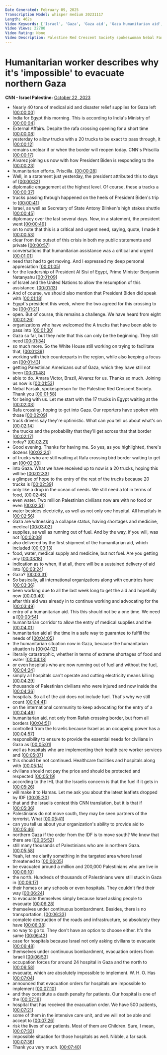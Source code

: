 ```yaml
---
Date Generated: February 09, 2025
Transcription Model: whisper medium 20231117
Length: 462s
Video Keywords: ['Israel', 'Gaza', 'Gaza aid', 'Gaza humanitarian aid', 'Gaza evacuation', 'Gaza hospital', 'Hamas', 'Hamas attack on Israel', 'Israel Hamas war', 'Palestine Red Crescent Society']
Video Views: 22780
Video Rating: None
Video Description: Palestine Red Crescent Society spokeswoman Nebal Farsakh speaks to CNN about why Israel's calls to evacuate northern Gaza, including hospitals, are a ‘death penalty’ for patients. #CNN #News
---
```


# Humanitarian worker describes why it's 'impossible' to evacuate northern Gaza
**CNN - Israel Palestine:** [October 22, 2023](https://www.youtube.com/watch?v=lGXgCyZvBzo)
*  Nearly 40 tons of medical aid and disaster relief supplies for Gaza left [[00:00:00](https://www.youtube.com/watch?v=lGXgCyZvBzo&t=0.0s)]
*  India for Egypt this morning. This is according to India's Ministry of [[00:00:04](https://www.youtube.com/watch?v=lGXgCyZvBzo&t=4.4s)]
*  External Affairs. Despite the rafa crossing opening for a short time [[00:00:08](https://www.youtube.com/watch?v=lGXgCyZvBzo&t=8.48s)]
*  yesterday to allow trucks with a 20 trucks to be exact to pass through, it [[00:00:12](https://www.youtube.com/watch?v=lGXgCyZvBzo&t=12.4s)]
*  remains unclear if or when the border will reopen today. CNN's Priscilla [[00:00:17](https://www.youtube.com/watch?v=lGXgCyZvBzo&t=17.16s)]
*  Alvarez joining us now with how President Biden is responding to the [[00:00:23](https://www.youtube.com/watch?v=lGXgCyZvBzo&t=23.56s)]
*  humanitarian efforts. Priscilla. [[00:00:28](https://www.youtube.com/watch?v=lGXgCyZvBzo&t=28.14s)]
*  Well, in a statement just yesterday, the president attributed this to days of [[00:00:32](https://www.youtube.com/watch?v=lGXgCyZvBzo&t=32.9s)]
*  diplomatic engagement at the highest level. Of course, these a tracks a [[00:00:37](https://www.youtube.com/watch?v=lGXgCyZvBzo&t=37.58s)]
*  trucks passing through happened on the heels of President Biden's trip to [[00:00:41](https://www.youtube.com/watch?v=lGXgCyZvBzo&t=41.9s)]
*  Israel, as well as Secretary of State Antony Blinken's high stakes shuttle [[00:00:45](https://www.youtube.com/watch?v=lGXgCyZvBzo&t=45.260000000000005s)]
*  diplomacy over the last several days. Now, in a statement, the president went [[00:00:49](https://www.youtube.com/watch?v=lGXgCyZvBzo&t=49.5s)]
*  on to note that this is a critical and urgent need, saying, quote, I made it [[00:00:53](https://www.youtube.com/watch?v=lGXgCyZvBzo&t=53.7s)]
*  clear from the outset of this crisis in both my public statements and private [[00:00:57](https://www.youtube.com/watch?v=lGXgCyZvBzo&t=57.36s)]
*  conversations that humanitarian assistance was a critical and urgent [[00:01:01](https://www.youtube.com/watch?v=lGXgCyZvBzo&t=61.12s)]
*  need that had to get moving. And I expressed my deep personal appreciation [[00:01:05](https://www.youtube.com/watch?v=lGXgCyZvBzo&t=65.32s)]
*  for the leadership of President Al Sisi of Egypt, Prime Minister Benjamin Netanyahu [[00:01:09](https://www.youtube.com/watch?v=lGXgCyZvBzo&t=69.4s)]
*  of Israel and the United Nations to allow the resumption of this assistance. [[00:01:13](https://www.youtube.com/watch?v=lGXgCyZvBzo&t=73.96000000000001s)]
*  And of course, we should also mention that President Biden did speak with [[00:01:18](https://www.youtube.com/watch?v=lGXgCyZvBzo&t=78.34s)]
*  Egypt's president this week, where the two agreed for this crossing to be [[00:01:21](https://www.youtube.com/watch?v=lGXgCyZvBzo&t=81.68s)]
*  open. But of course, this remains a challenge. We have heard from eight [[00:01:26](https://www.youtube.com/watch?v=lGXgCyZvBzo&t=86.64s)]
*  organizations who have welcomed the A trucks that have been able to pass into [[00:01:30](https://www.youtube.com/watch?v=lGXgCyZvBzo&t=90.16s)]
*  Gaza so far, but they note that this can only be the beginning. They still need [[00:01:34](https://www.youtube.com/watch?v=lGXgCyZvBzo&t=94.24s)]
*  so much more. So the White House still working on trying to facilitate that, [[00:01:39](https://www.youtube.com/watch?v=lGXgCyZvBzo&t=99.32s)]
*  working with their counterparts in the region, while also keeping a focus on [[00:01:43](https://www.youtube.com/watch?v=lGXgCyZvBzo&t=103.52s)]
*  getting Palestinian Americans out of Gaza, which they have still not been [[00:01:48](https://www.youtube.com/watch?v=lGXgCyZvBzo&t=108.6s)]
*  able to do. Amara Victor, Brazil, Alvarez for us. Thanks so much. Joining us now is [[00:01:53](https://www.youtube.com/watch?v=lGXgCyZvBzo&t=113.2s)]
*  Nebal Farsak, spokesperson for the Palestine Red Crescent Society. Thank you [[00:01:58](https://www.youtube.com/watch?v=lGXgCyZvBzo&t=118.32000000000001s)]
*  for being with us. Let me start with the 17 trucks in Egypt waiting at the [[00:02:03](https://www.youtube.com/watch?v=lGXgCyZvBzo&t=123.36s)]
*  Rafa crossing, hoping to get into Gaza. Our reporters have spoken with those [[00:02:09](https://www.youtube.com/watch?v=lGXgCyZvBzo&t=129.0s)]
*  truck drivers say they're optimistic. What can you tell us about what's on [[00:02:14](https://www.youtube.com/watch?v=lGXgCyZvBzo&t=134.20000000000002s)]
*  the trucks and the probability that they'll get across that that border [[00:02:17](https://www.youtube.com/watch?v=lGXgCyZvBzo&t=137.96s)]
*  today? [[00:02:21](https://www.youtube.com/watch?v=lGXgCyZvBzo&t=141.66s)]
*  Good evening. Thanks for having me. So yes, as you highlighted, there's dozens [[00:02:24](https://www.youtube.com/watch?v=lGXgCyZvBzo&t=144.46s)]
*  of trucks who are still waiting at Rafa crossing bird border waiting to get an [[00:02:28](https://www.youtube.com/watch?v=lGXgCyZvBzo&t=148.46s)]
*  into Gaza. What we have received up to now is a 20 trucks, hoping this will be [[00:02:33](https://www.youtube.com/watch?v=lGXgCyZvBzo&t=153.94s)]
*  a glimpse of hope to the entry of the rest of the trucks because 20 trucks is [[00:02:39](https://www.youtube.com/watch?v=lGXgCyZvBzo&t=159.26s)]
*  only like a drop in the ocean of needs. We still need a lot in terms of food, [[00:02:45](https://www.youtube.com/watch?v=lGXgCyZvBzo&t=165.14s)]
*  even water. Two million Palestinian civilians now are with no food or even [[00:02:51](https://www.youtube.com/watch?v=lGXgCyZvBzo&t=171.38s)]
*  water besides electricity, as well as not only one hospital. All hospitals in [[00:02:56](https://www.youtube.com/watch?v=lGXgCyZvBzo&t=176.5s)]
*  Gaza are witnessing a collapse status, having shortages and medicine, medical [[00:03:02](https://www.youtube.com/watch?v=lGXgCyZvBzo&t=182.78s)]
*  supplies, as well as running out of fuel. And by the way, if you will, was not [[00:03:08](https://www.youtube.com/watch?v=lGXgCyZvBzo&t=188.18s)]
*  also delivered by the first shipment of the humanitarian aid, which included [[00:03:13](https://www.youtube.com/watch?v=lGXgCyZvBzo&t=193.42s)]
*  food, water, medical supply and medicine, but not fuel. Are you getting any [[00:03:18](https://www.youtube.com/watch?v=lGXgCyZvBzo&t=198.86s)]
*  indication as to when, if at all, there will be a sustained delivery of aid into [[00:03:24](https://www.youtube.com/watch?v=lGXgCyZvBzo&t=204.26000000000002s)]
*  Gaza? [[00:03:31](https://www.youtube.com/watch?v=lGXgCyZvBzo&t=211.98000000000002s)]
*  So basically, all international organizations along with countries have [[00:03:36](https://www.youtube.com/watch?v=lGXgCyZvBzo&t=216.10000000000002s)]
*  been working due to all the last week long to get the aid and hopefully now [[00:03:40](https://www.youtube.com/watch?v=lGXgCyZvBzo&t=220.88s)]
*  after this aid was already in to continue working and advocating for the [[00:03:49](https://www.youtube.com/watch?v=lGXgCyZvBzo&t=229.51999999999998s)]
*  entry of a humanitarian aid. This this should not be a one time. We need a [[00:03:54](https://www.youtube.com/watch?v=lGXgCyZvBzo&t=234.84s)]
*  humanitarian corridor to allow the entry of medical supplies and the [[00:04:01](https://www.youtube.com/watch?v=lGXgCyZvBzo&t=241.16s)]
*  humanitarian aid all the time in a safe way to guarantee to fulfill the needs of [[00:04:05](https://www.youtube.com/watch?v=lGXgCyZvBzo&t=245.68s)]
*  the humanitarian situation now in Gaza, because the humanitarian situation is [[00:04:12](https://www.youtube.com/watch?v=lGXgCyZvBzo&t=252.56s)]
*  literally catastrophic, whether in terms of extreme shortages of food and water [[00:04:18](https://www.youtube.com/watch?v=lGXgCyZvBzo&t=258.0s)]
*  or even hospitals who are now running out of fuel and without the fuel, [[00:04:24](https://www.youtube.com/watch?v=lGXgCyZvBzo&t=264.08s)]
*  simply all hospitals can't operate and cutting electricity means killing [[00:04:29](https://www.youtube.com/watch?v=lGXgCyZvBzo&t=269.28s)]
*  thousands of Palestinian civilians who were injured and now inside the [[00:04:36](https://www.youtube.com/watch?v=lGXgCyZvBzo&t=276.08s)]
*  hospitals. So all of the aid does not include fuel. That's why we still count [[00:04:41](https://www.youtube.com/watch?v=lGXgCyZvBzo&t=281.0s)]
*  on the international community to keep advocating for the entry of a [[00:04:46](https://www.youtube.com/watch?v=lGXgCyZvBzo&t=286.47999999999996s)]
*  humanitarian aid, not only from Rafah crossing border, but from all borders [[00:04:51](https://www.youtube.com/watch?v=lGXgCyZvBzo&t=291.52s)]
*  controlled from the Israelis because Israel as an occupying power has a [[00:04:57](https://www.youtube.com/watch?v=lGXgCyZvBzo&t=297.20000000000005s)]
*  responsibility to ensure to provide the essential needs for civilians in Gaza as [[00:05:01](https://www.youtube.com/watch?v=lGXgCyZvBzo&t=301.8s)]
*  well as hospitals who are implementing their health care worker services and [[00:05:07](https://www.youtube.com/watch?v=lGXgCyZvBzo&t=307.68s)]
*  this should be not continued. Healthcare facilities and hospitals along with [[00:05:14](https://www.youtube.com/watch?v=lGXgCyZvBzo&t=314.44s)]
*  civilians should not pay the price and should be protected and respected [[00:05:19](https://www.youtube.com/watch?v=lGXgCyZvBzo&t=319.84000000000003s)]
*  according to the IHL that the Israelis concern is that the fuel if it gets in [[00:05:26](https://www.youtube.com/watch?v=lGXgCyZvBzo&t=326.12s)]
*  will make it to Hamas. Let me ask you about the latest leaflets dropped by IDF [[00:05:30](https://www.youtube.com/watch?v=lGXgCyZvBzo&t=330.64s)]
*  that and the Israelis contest this CNN translation, but it is that if [[00:05:36](https://www.youtube.com/watch?v=lGXgCyZvBzo&t=336.28000000000003s)]
*  Palestinians do not move south, they may be seen partners of the terrorist. What [[00:05:41](https://www.youtube.com/watch?v=lGXgCyZvBzo&t=341.84000000000003s)]
*  can you tell us about your organization's ability to provide aid to [[00:05:46](https://www.youtube.com/watch?v=lGXgCyZvBzo&t=346.12s)]
*  northern Gaza if the order from the IDF is to move south? We know that there are [[00:05:52](https://www.youtube.com/watch?v=lGXgCyZvBzo&t=352.64s)]
*  still many thousands of Palestinians who are in northern Gaza. [[00:05:58](https://www.youtube.com/watch?v=lGXgCyZvBzo&t=358.28000000000003s)]
*  Yeah, let me clarify something in the targeted area where Israel threatened to [[00:06:05](https://www.youtube.com/watch?v=lGXgCyZvBzo&t=365.04s)]
*  be evacuated around a million and 200,000 Palestinians who are live in [[00:06:10](https://www.youtube.com/watch?v=lGXgCyZvBzo&t=370.36s)]
*  the north. Hundreds of thousands of Palestinians were still stuck in Gaza in [[00:06:17](https://www.youtube.com/watch?v=lGXgCyZvBzo&t=377.56s)]
*  their homes or any schools or even hospitals. They couldn't find their way [[00:06:24](https://www.youtube.com/watch?v=lGXgCyZvBzo&t=384.16s)]
*  to evacuate themselves simply because Israel asking people to evacuate [[00:06:28](https://www.youtube.com/watch?v=lGXgCyZvBzo&t=388.84000000000003s)]
*  themselves under continuous bombardment. Besides, there is no transportation, [[00:06:33](https://www.youtube.com/watch?v=lGXgCyZvBzo&t=393.18s)]
*  complete destruction of the roads and infrastructure, so absolutely they have [[00:06:38](https://www.youtube.com/watch?v=lGXgCyZvBzo&t=398.88s)]
*  no way to go to. They don't have an option to choose either. It's the same [[00:06:43](https://www.youtube.com/watch?v=lGXgCyZvBzo&t=403.28s)]
*  case for hospitals because Israel not only asking civilians to evacuate [[00:06:48](https://www.youtube.com/watch?v=lGXgCyZvBzo&t=408.96s)]
*  themselves under continuous bombardment, evacuation orders from Israeli [[00:06:53](https://www.youtube.com/watch?v=lGXgCyZvBzo&t=413.64s)]
*  occupation forces for around 24 hospital in Gaza and the north to [[00:06:58](https://www.youtube.com/watch?v=lGXgCyZvBzo&t=418.76s)]
*  evacuate, which are absolutely impossible to implement. W. H. O. Has [[00:07:04](https://www.youtube.com/watch?v=lGXgCyZvBzo&t=424.64s)]
*  announced that evacuation orders for hospitals are impossible to implement [[00:07:10](https://www.youtube.com/watch?v=lGXgCyZvBzo&t=430.6s)]
*  and they constitute a death penalty for patients. Our hospital is one of the [[00:07:16](https://www.youtube.com/watch?v=lGXgCyZvBzo&t=436.32s)]
*  hospital that has received the evacuation order. We have 500 patients, [[00:07:21](https://www.youtube.com/watch?v=lGXgCyZvBzo&t=441.56s)]
*  some of them in the intensive care unit, and we will not be able and accept to [[00:07:26](https://www.youtube.com/watch?v=lGXgCyZvBzo&t=446.6s)]
*  risk the lives of our patients. Most of them are Children. Sure, I mean, [[00:07:32](https://www.youtube.com/watch?v=lGXgCyZvBzo&t=452.08s)]
*  impossible situation for those hospitals as well. Nibble, a far sack. [[00:07:36](https://www.youtube.com/watch?v=lGXgCyZvBzo&t=456.52000000000004s)]
*  Thank you very much. [[00:07:40](https://www.youtube.com/watch?v=lGXgCyZvBzo&t=460.48s)]
